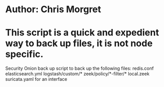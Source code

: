 # Author: Chris Morgret
# This script is a quick and expedient way to back up files, it is not node specific.

Security Onion back up script to back up the following files: 
redis.conf
elasticsearch.yml
logstash/custom/*
zeek/policy/\*-filter/*
local.zeek
suricata.yaml for an interface 
